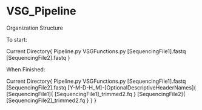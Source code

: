 # VSG_Pipeline

Organization Structure

To start:

Current Directory{
	Pipeline.py
	VSGFunctions.py
	[SequencingFile1].fastq
	[SequencingFile2].fastq
}

When Finished:

Current Directory{
	Pipeline.py
	VSGFunctions.py
	[SequencingFile1].fastq
	[SequencingFile2].fastq
	[Y-M-D-H_M]-[OptionalDescriptiveHeaderNames]{
	[SequencingFile1]{
			[SequencingFile1]_trimmed2.fq
		}
	[SequencingFile2]{
			[SequencingFile2]_trimmed2.fq
		}
	}
}